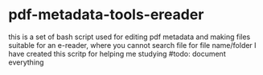 # pdf-metadata-tools-ereader
this is a set of bash script used for editing pdf metadata and making files suitable for an e-reader, where you cannot search file for file name/folder
I have created this scritp for helping me studying
#todo:
document everything
